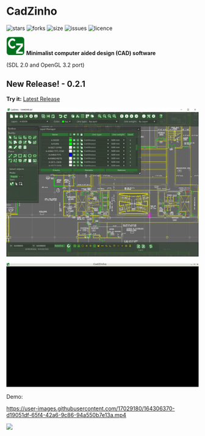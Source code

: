 # CadZinho

![stars](https://img.shields.io/github/stars/zecruel/CadZinho)
![forks](https://img.shields.io/github/forks/zecruel/CadZinho)
![size](https://img.shields.io/github/repo-size/zecruel/CadZinho)
![issues](https://img.shields.io/github/issues/zecruel/CadZinho)
![licence](https://img.shields.io/github/license/zecruel/CadZinho)

![CadZinho](/logo_48.png) **Minimalist computer aided design (CAD) software**

(SDL 2.0 and OpenGL 3.2 port)

## New Release! - 0.2.1
**Try it:** [Latest Release](https://github.com/zecruel/CadZinho/releases/latest)

![Screen shot](/screenshot.png)

![view](/view.gif)

Demo:


https://user-images.githubusercontent.com/17029180/164306370-d19051df-65f4-42a6-9c86-94a550b7e13a.mp4

[![](https://www.paypalobjects.com/en_US/i/btn/btn_donate_SM.gif)](https://www.paypal.com/donate/?business=ECPCH6HWFKNGS&no_recurring=0&currency_code=BRL)
